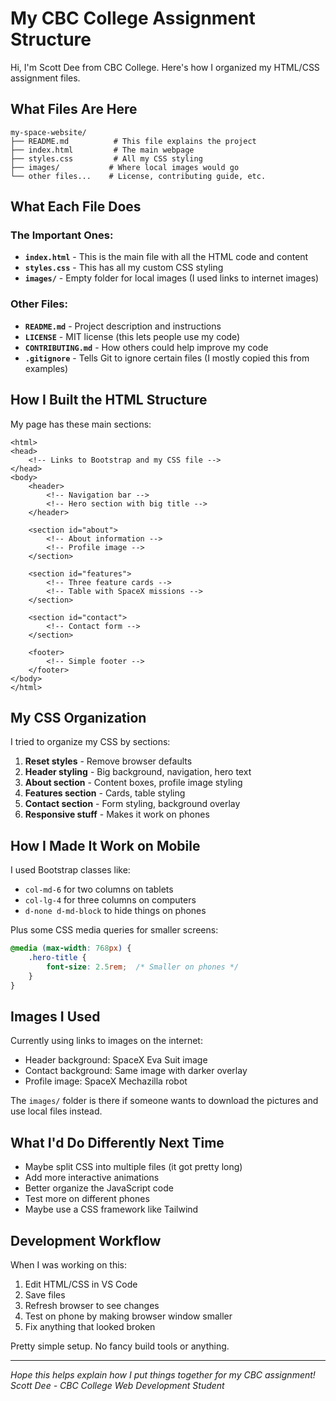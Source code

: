 # My CBC College Assignment Structure

Hi, I'm Scott Dee from CBC College. Here's how I organized my HTML/CSS assignment files.

## What Files Are Here

```
my-space-website/
├── README.md          # This file explains the project
├── index.html         # The main webpage
├── styles.css         # All my CSS styling
├── images/           # Where local images would go
└── other files...    # License, contributing guide, etc.
```

## What Each File Does

### The Important Ones:
- **`index.html`** - This is the main file with all the HTML code and content
- **`styles.css`** - This has all my custom CSS styling 
- **`images/`** - Empty folder for local images (I used links to internet images)

### Other Files:
- **`README.md`** - Project description and instructions
- **`LICENSE`** - MIT license (this lets people use my code)
- **`CONTRIBUTING.md`** - How others could help improve my code
- **`.gitignore`** - Tells Git to ignore certain files (I mostly copied this from examples)

## How I Built the HTML Structure

My page has these main sections:

```
<html>
<head>
    <!-- Links to Bootstrap and my CSS file -->
</head>
<body>
    <header>
        <!-- Navigation bar -->
        <!-- Hero section with big title -->
    </header>
    
    <section id="about">
        <!-- About information -->
        <!-- Profile image -->
    </section>
    
    <section id="features">
        <!-- Three feature cards -->
        <!-- Table with SpaceX missions -->
    </section>
    
    <section id="contact">
        <!-- Contact form -->
    </section>
    
    <footer>
        <!-- Simple footer -->
    </footer>
</body>
</html>
```

## My CSS Organization

I tried to organize my CSS by sections:

1. **Reset styles** - Remove browser defaults
2. **Header styling** - Big background, navigation, hero text
3. **About section** - Content boxes, profile image styling
4. **Features section** - Cards, table styling
5. **Contact section** - Form styling, background overlay
6. **Responsive stuff** - Makes it work on phones

## How I Made It Work on Mobile

I used Bootstrap classes like:
- `col-md-6` for two columns on tablets
- `col-lg-4` for three columns on computers  
- `d-none d-md-block` to hide things on phones

Plus some CSS media queries for smaller screens:

```css
@media (max-width: 768px) {
    .hero-title {
        font-size: 2.5rem;  /* Smaller on phones */
    }
}
```

## Images I Used

Currently using links to images on the internet:
- Header background: SpaceX Eva Suit image
- Contact background: Same image with darker overlay  
- Profile image: SpaceX Mechazilla robot

The `images/` folder is there if someone wants to download the pictures and use local files instead.

## What I'd Do Differently Next Time

- Maybe split CSS into multiple files (it got pretty long)
- Add more interactive animations
- Better organize the JavaScript code
- Test more on different phones
- Maybe use a CSS framework like Tailwind

## Development Workflow

When I was working on this:
1. Edit HTML/CSS in VS Code
2. Save files
3. Refresh browser to see changes
4. Test on phone by making browser window smaller
5. Fix anything that looked broken

Pretty simple setup. No fancy build tools or anything.

---

*Hope this helps explain how I put things together for my CBC assignment!*
*Scott Dee - CBC College Web Development Student*